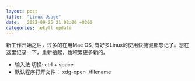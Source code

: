 ```yaml
---
layout: post
title:  "Linux Usage"
date:   2022-09-25 21:02:00 +0200
categories: jekyll update
---
```


新工作开始之后，过多的在用Mac OS, 有好多Linux的使用快捷键都忘记了。想在这里记录一下，重新拾起，也积累更多新的。

- 输入法 切换: ctrl + space
- 默认程序打开文件： xdg-open ./filename
